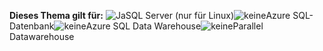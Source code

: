 <Token>**Dieses Thema gilt für:** ![Ja](media/yes.png)SQL Server (nur für Linux)![keine](media/no.png)Azure SQL-Datenbank![keine](media/no.png)Azure SQL Data Warehouse![keine](media/no.png)Parallel Datawarehouse</Token>